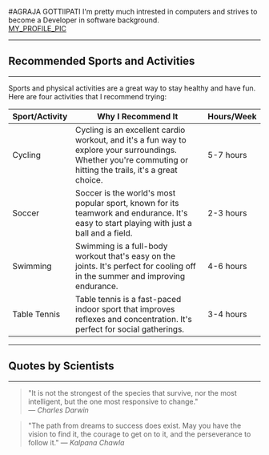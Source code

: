 #AGRAJA GOTTIIPATI
I'm pretty much intrested in computers and strives to become a Developer in software background.
<br>
[MY_PROFILE_PIC](https://github.com/Argon07/my2-Gottipati/blob/main/WhatsApp%20Image%202023-09-05%20at%205.49.10%20PM.jpeg)

---

## Recommended Sports and Activities

---

Sports and physical activities are a great way to stay healthy and have fun. Here are four activities that I recommend trying:

| Sport/Activity  | Why I Recommend It                  | Hours/Week |
|-----------------|------------------------------------|------------|
| Cycling         | Cycling is an excellent cardio workout, and it's a fun way to explore your surroundings. Whether you're commuting or hitting the trails, it's a great choice. | 5-7 hours  |
| Soccer          | Soccer is the world's most popular sport, known for its teamwork and endurance. It's easy to start playing with just a ball and a field. | 2-3 hours  |
| Swimming        | Swimming is a full-body workout that's easy on the joints. It's perfect for cooling off in the summer and improving endurance. | 4-6 hours  |
| Table Tennis       | Table tennis is a fast-paced indoor sport that improves reflexes and concentration. It's perfect for social gatherings. | 3-4 hours  |

---

## Quotes by Scientists

---

> "It is not the strongest of the species that survive, nor the most intelligent, but the one most responsive to change."  
> — *Charles Darwin*

> "The path from dreams to success does exist. May you have the vision to find it, the courage to get on to it, and the perseverance to follow it." 
> — *Kalpana Chawla*
